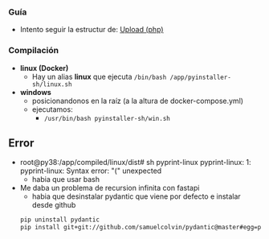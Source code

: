 ### Guía
- Intento seguir la estructur de: 
    [Upload (php)](https://github.com/eacevedof/prj_upload/tree/master/backend/php)


### Compilación
- **linux (Docker)**
    - Hay un alias **linux** que ejecuta `/bin/bash /app/pyinstaller-sh/linux.sh`
- **windows**
    - posicionandonos en la raíz (a la altura de docker-compose.yml)
    - ejecutamos: 
        - `/usr/bin/bash pyinstaller-sh/win.sh`

## Error
- root@py38:/app/compiled/linux/dist# sh pyprint-linux
pyprint-linux: 1: pyprint-linux: Syntax error: "(" unexpected
    - habia que usar bash
- Me daba un problema de recursion infinita con fastapi
    - habia que desinstalar pydantic que viene por defecto e instalar desde github
    ```sh
    pip uninstall pydantic
    pip install git+git://github.com/samuelcolvin/pydantic@master#egg=pydantic
    ```
